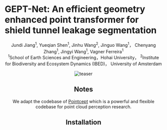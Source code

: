 # GEPT-Net: An efficient geometry enhanced point transformer for shield tunnel leakage segmentation
<div align="center">
Jundi Jiang</a><sup>1</sup>, Yueqian Shen</a><sup>1</sup>, Jinhu Wang</a><sup>2</sup>, Jinguo Wang</a><sup>1</sup>， Chenyang Zhang</a><sup>1</sup>, Jingyi Wang</a><sup>1</sup>, Vagner Ferreira</a><sup>1</sup>

<div align="center">
</a><sup>1</sup>School of Earth Sciences and Engineering，Hohai University， </a><sup>2</sup>Institute for Biodiversity and Ecosystem Dynamics (IBED)， University of Amsterdam

![teaser](./doc/GEPT-Net.png)


## Notes

We adapt the codebase of [Pointcept](https://github.com/Pointcept/Pointcept) which  is a powerful and flexible codebase for point cloud perception research.

## Installation
